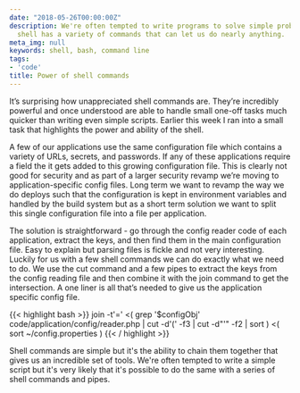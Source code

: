 ```yaml
---
date: "2018-05-26T00:00:00Z"
description: We're often tempted to write programs to solve simple problems but the
  shell has a variety of commands that can let us do nearly anything.
meta_img: null
keywords: shell, bash, command line
tags:
- 'code'
title: Power of shell commands
---
```



It’s surprising how unappreciated shell commands are. They’re incredibly powerful and once understood are able to handle small one-off tasks much quicker than writing even simple scripts. Earlier this week I ran into a small task that highlights the power and ability of the shell.

A few of our applications use the same configuration file which contains a variety of URLs, secrets, and passwords. If any of these applications require a field the it gets added to this growing configuration file. This is clearly not good for security and as part of a larger security revamp we’re moving to application-specific config files. Long term we want to revamp the way we do deploys such that the configuration is kept in environment variables and handled by the build system but as a short term solution we want to split this single configuration file into a file per application.

The solution is straightforward - go through the config reader code of each application, extract the keys, and then find them in the main configuration file. Easy to explain but parsing files is fickle and not very interesting. Luckily for us with a few shell commands we can do exactly what we need to do. We use the cut command and a few pipes to extract the keys from the config reading file and then combine it with the join command to get the intersection. A one liner is all that’s needed to give us the application specific config file.

{{< highlight bash >}}
join -t'=' <( grep '\$configObj' code/application/config/reader.php | cut -d'(' -f3 | cut -d"'" -f2 | sort ) <( sort ~/config.properties )
{{< / highlight >}}

Shell commands are simple but it's the ability to chain them together that gives us an incredible set of tools. We're often tempted to write a simple script but it's very likely that it's possible to do the same with a series of shell commands and pipes.
